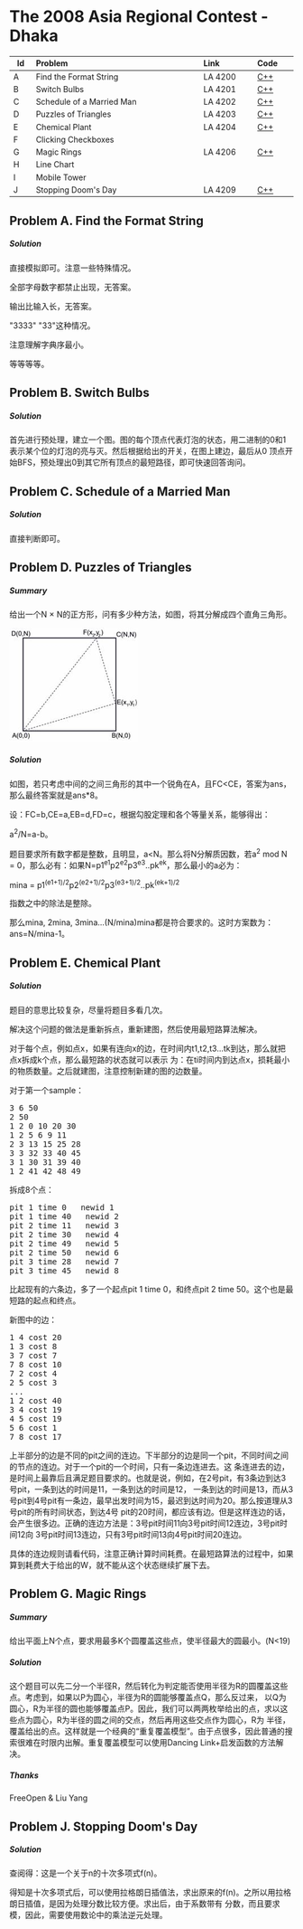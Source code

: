 # The 2008 Asia Regional Contest - Dhaka

<table>
<thead>
<th width='40px' align='center'>Id</th>
<th width='500px' align='left'>Problem</th>
<th width='130px' align='left'>Link</th>
<th width='80px' align='left'>Code</th>
</thead>
<tbody>
<tr><td>A</td>   <td>Find the Format String</td>   <td>LA 4200</td>   <td><a href='4200.cpp'>C++</a></td>   </tr>
<tr><td>B</td>   <td>Switch Bulbs</td>   <td>LA 4201</td>   <td><a href='4201.cpp'>C++</a></td>   </tr>
<tr><td>C</td>   <td>Schedule of a Married Man</td>   <td>LA 4202</td>   <td><a href='4202.cpp'>C++</a></td>   </tr>
<tr><td>D</td>   <td>Puzzles of Triangles</td>   <td>LA 4203</td>   <td><a href='4203.cpp'>C++</a></td>   </tr>
<tr><td>E</td>   <td>Chemical Plant</td>   <td>LA 4204</td>   <td><a href='4204.cpp'>C++</a></td>   </tr>
<tr><td>F</td>   <td>Clicking Checkboxes</td>   <td></td>   <td></td>   </tr>
<tr><td>G</td>   <td>Magic Rings</td>   <td>LA 4206</td>   <td><a href='4206.cpp'>C++</a></td>   </tr>
<tr><td>H</td>   <td>Line Chart</td>   <td></td>   <td></td>   </tr>
<tr><td>I</td>   <td>Mobile Tower</td>   <td></td>   <td></td>   </tr>
<tr><td>J</td>   <td>Stopping Doom's Day</td>   <td>LA 4209</td>   <td><a href='4209.cp'>C++</a></td>   </tr>
</tbody>
</table>

## Problem A. Find the Format String


##### Solution
直接模拟即可。注意一些特殊情况。

全部字母数字都禁止出现，无答案。

输出比输入长，无答案。

"3333" "33"这种情况。

注意理解字典序最小。

等等等等。 




## Problem B. Switch Bulbs


##### Solution
首先进行预处理，建立一个图。图的每个顶点代表灯泡的状态，用二进制的0和1表示某个位的灯泡的亮与灭。然后根据给出的开关，在图上建边，最后从0 顶点开始BFS，预处理出0到其它所有顶点的最短路径，即可快速回答询问。 




## Problem C. Schedule of a Married Man

##### Solution
直接判断即可。 


## Problem D. Puzzles of Triangles


##### Summary

给出一个N × N的正方形，问有多少种方法，如图，将其分解成四个直角三角形。 

![Problem D Image 1](img/4203_Img1.jpg "Problem D Image 1")

##### Solution

如图，若只考虑中间的之间三角形的其中一个锐角在A，且FC&lt;CE，答案为ans，那么最终答案就是ans*8。

设：FC=b,CE=a,EB=d,FD=c，根据勾股定理和各个等量关系，能够得出：

a<sup>2</sup>/N=a-b。

题目要求所有数字都是整数，且明显，a&lt;N。那么将N分解质因数，若a<sup>2</sup> mod N = 0，那么必有：如果N=p1<sup>e1</sup>p2<sup>e2</sup>p3<sup>e3</sup>..pk<sup>ek</sup>，那么最小的a必为：

mina = p1<sup>(e1+1)/2</sup>p2<sup>(e2+1)/2</sup>p3<sup>(e3+1)/2</sup>..pk<sup>(ek+1)/2</sup>

指数之中的除法是整除。

那么mina, 2mina, 3mina...(N/mina)mina都是符合要求的。这时方案数为：ans=N/mina-1。




## Problem E. Chemical Plant


##### Solution

题目的意思比较复杂，尽量将题目多看几次。

解决这个问题的做法是重新拆点，重新建图，然后使用最短路算法解决。

对于每个点，例如点x，如果有连向x的边，在时间内t1,t2,t3...tk到达，那么就把点x拆成k个点，那么最短路的状态就可以表示 为：在ti时间内到达点x，损耗最小的物质数量。之后就建图，注意控制新建的图的边数量。

对于第一个sample：

<pre>
3 6 50
2 50
1 2 0 10 20 30
1 2 5 6 9 11
2 3 13 15 25 28
3 3 32 33 40 45
3 1 30 31 39 40
1 2 41 42 48 49
</pre>

拆成8个点：
<pre>
pit 1 time 0   newid 1
pit 1 time 40   newid 2
pit 2 time 11   newid 3
pit 2 time 30   newid 4
pit 2 time 49   newid 5
pit 2 time 50   newid 6
pit 3 time 28   newid 7
pit 3 time 45   newid 8
</pre>
比起现有的六条边，多了一个起点pit 1 time 0，和终点pit 2 time 50。这个也是最短路的起点和终点。

新图中的边：

<pre>
1 4 cost 20
1 3 cost 8
3 7 cost 7
7 8 cost 10
7 2 cost 4
2 5 cost 3
...
1 2 cost 40
3 4 cost 19
4 5 cost 19
5 6 cost 1
7 8 cost 17
</pre>
上半部分的边是不同的pit之间的连边。下半部分的边是同一个pit，不同时间之间的节点的连边。对于一个pit的一个时间，只有一条边连进去。这 条连进去的边，是时间上最靠后且满足题目要求的。也就是说，例如，在2号pit，有3条边到达3号pit，一条到达的时间是11，一条到达的时间是12， 一条到达的时间是13，而从3号pit到4号pit有一条边，最早出发时间为15，最迟到达时间为20。那么按道理从3号pit的所有时间状态，到达4号 pit的20时间，都应该有边。但是这样连边的话，会产生很多边。正确的连边方法是：3号pit时间11向3号pit时间12连边，3号pit时间12向 3号pit时间13连边，只有3号pit时间13向4号pit时间20连边。

具体的连边规则请看代码，注意正确计算时间耗费。在最短路算法的过程中，如果算到耗费大于给出的W，就不能从这个状态继续扩展下去。 




## Problem G. Magic Rings


##### Summary
给出平面上N个点，要求用最多K个圆覆盖这些点，使半径最大的圆最小。(N<19)
##### Solution
这个题目可以先二分一个半径R，然后转化为判定能否使用半径为R的圆覆盖这些点。考虑到，如果以P为圆心，半径为R的圆能够覆盖点Q，那么反过来， 以Q为圆心，R为半径的圆也能够覆盖点P。因此，我们可以两两枚举给出的点，求以这些点为圆心，R为半径的圆之间的交点，然后再用这些交点作为圆心，R为 半径，覆盖给出的点。这样就是一个经典的“重复覆盖模型”。由于点很多，因此普通的搜索很难在时限内出解。重复覆盖模型可以使用Dancing Link+启发函数的方法解决。 

##### Thanks
FreeOpen & Liu Yang





## Problem J. Stopping Doom's Day


##### Solution
查阅得：这是一个关于n的十次多项式f(n)。

得知是十次多项式后，可以使用拉格朗日插值法，求出原来的f(n)。之所以用拉格朗日插值，是因为处理分数比较方便。求出后，由于系数带有 分数，而且要求模，因此，需要使用数论中的乘法逆元处理。 





